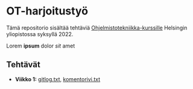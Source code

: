 # OT-harjoitustyö

Tämä repositorio sisältää tehtäviä 
[Ohjelmistotekniikka-kurssille](https://ohjelmistotekniikka-hy.github.io/) Helsingin yliopistossa syksyllä 2022.

<!-- allaoleva teksti liittyy viikon 1 tehtävään 14 -->
Lorem **ipsum** dolor *sit* amet

## Tehtävät
* **Viikko 1:** [gitlog.txt](laskarit/viikko1/gitlog.txt), [komentorivi.txt](laskarit/viikko1/komentorivi.txt)
